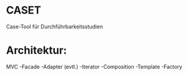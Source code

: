 CASET
=====

Case-Tool für Durchführbarkeitsstudien

Architektur:
=====

MVC
    -Facade
    -Adapter (evtl.)
  	-Iterator
  	-Composition
  	-Template
  	-Factory
